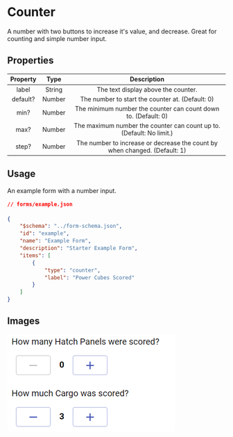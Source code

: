 # Counter
A number with two buttons to increase it's value, and decrease. Great for counting and simple number input.

## Properties

| Property |  Type  |                                 Description                                |
|:--------:|:------:|:--------------------------------------------------------------------------:|
|   label  | String |                     The text display above the counter.                    |
| default? | Number |              The number to start the counter at. (Default: 0)              |
|   min?   | Number |       The minimum number the counter can count down to. (Default: 0)       |
|   max?   | Number |    The maximum number the counter can count up to. (Default: No limit.)    |
|   step?  | Number | The number to increase or decrease the count by when changed. (Default: 1) |

## Usage
An example form with a number input.
```json
// forms/example.json

{
    "$schema": "../form-schema.json",
    "id": "example",
    "name": "Example Form",
    "description": "Starter Example Form",
    "items": [
        {
            "type": "counter",
            "label": "Power Cubes Scored"
        }
    ]
}
```

## Images
![counter](../img/counter.png ":size=200%")
